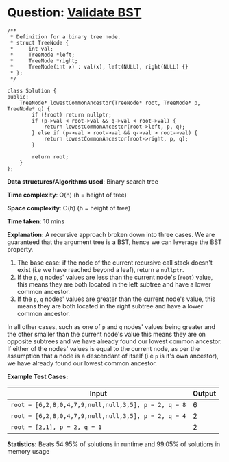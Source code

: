 <h1>Question: <a href="https://leetcode.com/problems/validate-binary-search-tree/description/">Validate BST</a></h1>

```
/**
 * Definition for a binary tree node.
 * struct TreeNode {
 *     int val;
 *     TreeNode *left;
 *     TreeNode *right;
 *     TreeNode(int x) : val(x), left(NULL), right(NULL) {}
 * };
 */

class Solution {
public:
    TreeNode* lowestCommonAncestor(TreeNode* root, TreeNode* p, TreeNode* q) {
        if (!root) return nullptr;
        if (p->val < root->val && q->val < root->val) {
            return lowestCommonAncestor(root->left, p, q);
        } else if (p->val > root->val && q->val > root->val) {
            return lowestCommonAncestor(root->right, p, q);
        }

        return root;
    }
};
```

**Data structures/Algorithms used**: Binary search tree

**Time complexity**: O(h) (h = height of tree)

**Space complexity**: O(h) (h = height of tree)

**Time taken**: 10 mins

**Explanation:**
A recursive approach broken down into three cases. We are guaranteed that the argument tree is a BST, hence we can leverage the BST property.

1) The base case: if the node of the current recursive call stack doesn't exist (i.e we have reached beyond a leaf), return a `nullptr`.
2) If the `p`, `q` nodes' values are less than the current node's (`root`) value, this means they are both located in the left subtree and have a lower common ancestor.
3) If the `p`, `q` nodes' values are greater than the current node's value, this means they are both located in the right subtree and have a lower common ancestor.

In all other cases, such as one of `p` and `q` nodes' values being greater and the other smaller than the current node's value this means they are on opposite subtrees and we have already found our lowest common ancestor. If either of the nodes' values is equal to the current node, as per the assumption that a node is a descendant of itself (i.e `p` is it's own ancestor), we have already found our lowest common ancestor.

**Example Test Cases:**


| Input  | Output |
| ------------- | ------------- |
| <code>root = [6,2,8,0,4,7,9,null,null,3,5], p = 2, q = 8</code>  | 6 |
| <code>root = [6,2,8,0,4,7,9,null,null,3,5], p = 2, q = 4</code>  | 2 |
| <code>root = [2,1], p = 2, q = 1</code>  | 2 |



**Statistics:** Beats 54.95% of solutions in runtime and 99.05% of solutions in memory usage

